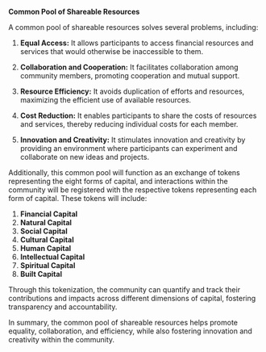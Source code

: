 
**Common Pool of Shareable Resources**

A common pool of shareable resources solves several problems, including:

1. **Equal Access:** It allows participants to access financial resources and services that would otherwise be inaccessible to them.

2. **Collaboration and Cooperation:** It facilitates collaboration among community members, promoting cooperation and mutual support.

3. **Resource Efficiency:** It avoids duplication of efforts and resources, maximizing the efficient use of available resources.

4. **Cost Reduction:** It enables participants to share the costs of resources and services, thereby reducing individual costs for each member.

5. **Innovation and Creativity:** It stimulates innovation and creativity by providing an environment where participants can experiment and collaborate on new ideas and projects.

Additionally, this common pool will function as an exchange of tokens representing the eight forms of capital, and interactions within the community will be registered with the respective tokens representing each form of capital. These tokens will include:

1. **Financial Capital**
2. **Natural Capital**
3. **Social Capital**
4. **Cultural Capital**
5. **Human Capital**
6. **Intellectual Capital**
7. **Spiritual Capital**
8. **Built Capital**

Through this tokenization, the community can quantify and track their contributions and impacts across different dimensions of capital, fostering transparency and accountability.

In summary, the common pool of shareable resources helps promote equality, collaboration, and efficiency, while also fostering innovation and creativity within the community.
